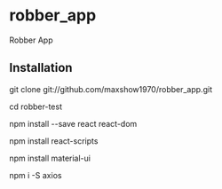 # robber_app
Robber App

## Installation

git clone git://github.com/maxshow1970/robber_app.git

cd robber-test

npm install --save react react-dom

npm install react-scripts

npm install material-ui

npm i -S axios

